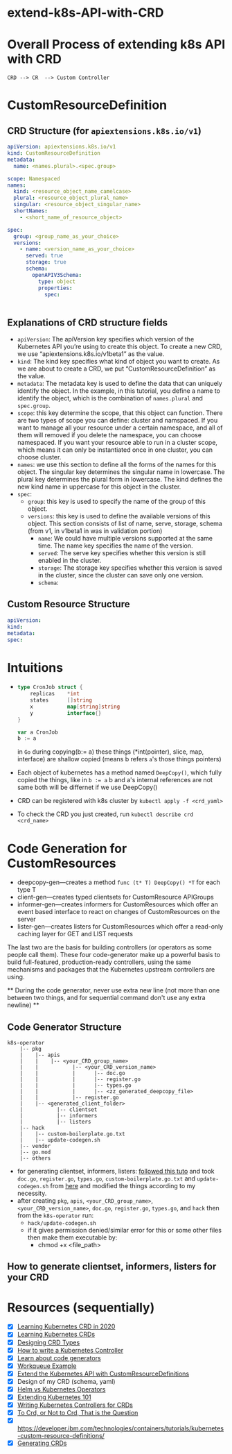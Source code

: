 # extend-k8s-API-with-CRD

# Overall Process of extending k8s API with CRD

    CRD --> CR  --> Custom Controller

# CustomResourceDefinition

## CRD Structure (for `apiextensions.k8s.io/v1`)

```yaml
apiVersion: apiextensions.k8s.io/v1
kind: CustomResourceDefinition
metadata:
  name: <names.plural>.<spec.group>

scope: Namespaced
names:
  kind: <resource_object_name_camelcase>
  plural: <resource_object_plural_name>
  singular: <resource_object_singular_name>
  shortNames:
    - <short_name_of_resource_object>

spec:
  group: <group_name_as_your_choice>
  versions:
    - name: <version_name_as_your_choice>
      served: true
      storage: true
      schema:
        openAPIV3Schema:
          type: object
          properties:
            spec:
              
```

## Explanations of CRD structure fields

* `apiVersion`: The apiVersion key specifies which version of the Kubernetes API you’re using to create this object. To create a new CRD, we use “apiextensions.k8s.io/v1beta1” as the value.
* `kind`: The kind key specifies what kind of object you want to create. As we are about to create a CRD, we put “CustomResourceDefinition” as the value.
* `metadata`: The metadata key is used to define the data that can uniquely identify the object. In the example, in this tutorial, you define a name to identify the object, which is the combination of `names.plural` and `spec.group`.
* `scope`: this key determine the scope, that this object can function. There are two types of scope you can define: cluster and namspaced. If you want to manage all your resource under a certain namespace, and all of them will removed if you delete the namespace, you can choose namespaced. If you want your resource able to run in a cluster scope, which means it can only be instantiated once in one cluster, you can choose cluster.
* `names`: we use this section to define all the forms of the names for this object. The singular key determines the singular name in lowercase. The plural key determines the plural form in lowercase. The kind defines the new kind name in uppercase for this object in the cluster.
* `spec`: 
    * `group`: this key is used to specify the name of the group of this object.
    * `versions`: this key is used to define the available versions of this object. This section consists of list of name, serve, storage, schema (from v1, in v1beta1 in was in validation portion) 
        * `name`: We could have multiple versions supported at the same time. The name key specifies the name of the version.
        * `served`: The serve key specifies whether this version is still enabled in the cluster.
        * `storage`: The storage key specifies whether this version is saved in the cluster, since the cluster can save only one version.
        * `schema`: 

## Custom Resource Structure

```yaml
apiVersion:
kind:
metadata:
spec:
```


# Intuitions

- ```go
  type CronJob struct {
      replicas    *int
      states      []string
      x           map[string]string
      y           interface{}
  }
  
  var a CronJob
  b := a
  ```
  in `Go` during copying(b:= a) these things (*int(pointer), slice, map, interface) are shallow copied (means b refers `a`'s those things pointers)

- Each object of kubernetes has a method named `DeepCopy()`, which fully copied the things, like in `b := a` b and a's internal references are not same both will be differnet if we use DeepCopy()
- CRD can be registered with k8s cluster by `kubectl apply -f <crd_yaml>`
- To check the CRD you just created, run `kubectl describe crd <crd_name>`


# Code Generation for CustomResources

* deepcopy-gen—creates a method `func (t* T) DeepCopy() *T` for each type T
* client-gen—creates typed clientsets for CustomResource APIGroups
* informer-gen—creates informers for CustomResources which offer an event based interface to react on changes of CustomResources on the server
* lister-gen—creates listers for CustomResources which offer a read-only caching layer for GET and LIST requests

The last two are the basis for building controllers (or operators as some people call them). These four code-generator make up a powerful basis to build full-featured, production-ready controllers, using the same mechanisms and packages that the Kubernetes upstream controllers are using.

** During the code generator, never use extra new line (not more than one between two things, and for sequential command don't use any extra newline) **

## Code Generator Structure

    k8s-operator
        |-- pkg
        |    |-- apis
        |    |    |-- <your_CRD_group_name>
        |    |           |-- <your_CRD_version_name>
        |    |           |      |-- doc.go
        |    |           |      |-- register.go
        |    |           |      |-- types.go
        |    |           |      |-- <zz_generated_deepcopy_file>
        |    |           |-- register.go
        |    |-- <generated_client_folder>
        |           |-- clientset
        |           |-- informers
        |           |-- listers
        |-- hack
        |    |-- custom-boilerplate.go.txt
        |    |-- update-codegen.sh
        |-- vendor
        |-- go.mod
        |-- others

* for generating clientset, informers, listers: [followed this tuto](https://www.openshift.com/blog/kubernetes-deep-dive-code-generation-customresources) and took `doc.go`, `register.go`, `types.go`, `custom-boilerplate.go.txt` and `update-codegen.sh` from [here](https://github.com/openshift-evangelists/crd-code-generation) and modified the things according to my necessity.
* after creating `pkg`, `apis`, `<your_CRD_group_name>`, `<your_CRD_version_name>`, `doc.go`, `register.go`, `types.go`, and `hack` then from the `k8s-operator` run:
    - `hack/update-codegen.sh`
    - if it gives permission denied/similar error for this or some other files then make them executable by:
        - chmod +x <file_path>

## How to generate clientset, informers, listers for your CRD




# Resources (sequentially)

- [x] [Learning Kubernetes CRD in 2020](https://www.youtube.com/watch?v=QMRZhSpuh2w&feature=youtu.be)
- [x] [Learning Kubernetes CRDs](https://www.youtube.com/watch?v=qcSvXAxsvbY&feature=youtu.be)
- [x] [Designing CRD Types](https://www.youtube.com/watch?v=12rMmW_4rJ8&feature=youtu.be)
- [x] [How to write a Kubernetes Controller](https://www.youtube.com/watch?v=LLUhMM0cAJQ)
- [x] [Learn about code generators](https://www.openshift.com/blog/kubernetes-deep-dive-code-generation-customresources)
- [x] [Workqueue Example](https://github.com/kubernetes/client-go/tree/master/examples/workqueue)
- [x] [Extend the Kubernetes API with CustomResourceDefinitions](https://kubernetes.io/docs/tasks/extend-kubernetes/custom-resources/custom-resource-definitions/)
- [x] Design of my CRD (schema, yaml)
- [x] [Helm vs Kubernetes Operators](https://www.youtube.com/watch?v=bq8Cm-zbdqU)
- [x] [Extending Kubernetes 101](https://www.youtube.com/watch?v=yn04ERW0SbI)
- [x] [Writing Kubernetes Controllers for CRDs](https://www.youtube.com/watch?v=7wdUa4Ulwxg)
- [x] [To Crd, or Not to Crd, That is the Question](https://www.youtube.com/watch?v=xGafiZEX0YA)
- [x] https://developer.ibm.com/technologies/containers/tutorials/kubernetes-custom-resource-definitions/
- [x] [Generating CRDs](https://book.kubebuilder.io/reference/generating-crd.html)
